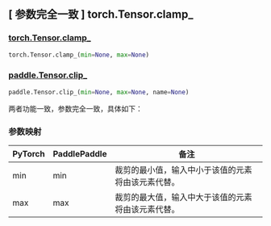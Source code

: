 ## [ 参数完全一致 ] torch.Tensor.clamp_

### [torch.Tensor.clamp_](https://pytorch.org/docs/stable/generated/torch.Tensor.clamp_.html?highlight=clamp_#torch.Tensor.clamp_)

```python
torch.Tensor.clamp_(min=None, max=None)
```

### [paddle.Tensor.clip_](https://www.paddlepaddle.org.cn/documentation/docs/zh/develop/api/paddle/Tensor_cn.html#id6)

```python
paddle.Tensor.clip_(min=None, max=None, name=None)
```

两者功能一致，参数完全一致，具体如下：
### 参数映射

| PyTorch | PaddlePaddle | 备注                        |
|---------|--------------|---------------------------|
| min     | min          | 裁剪的最小值，输入中小于该值的元素将由该元素代替。 |
| max     | max          | 裁剪的最大值，输入中大于该值的元素将由该元素代替。 |
